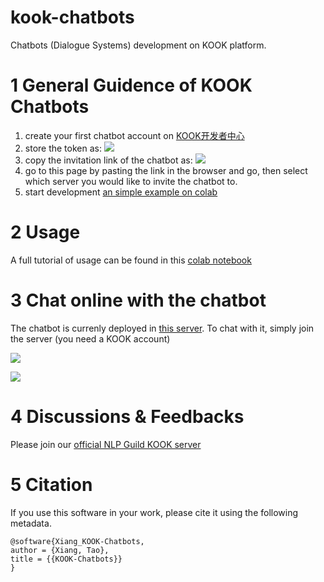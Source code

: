 # kook-chatbots
Chatbots (Dialogue Systems) development on KOOK platform.

# 1 General Guidence of KOOK Chatbots
1. create your first chatbot account on [KOOK开发者中心](https://developer.kookapp.cn/app/index)
2. store the token as:
  ![](https://i.imgur.com/e3Ucj4o.png)
3. copy the invitation link of the chatbot as:
  ![](https://i.imgur.com/avz9kCq.png)
4. go to this page by pasting the link in the browser and go, then select which server you would like to invite the chatbot to.
5. start development
[an simple example on colab](https://colab.research.google.com/drive/1dnXV61v6d8_9z8uLNqAL275NXvbHywgG?usp=sharing) 



# 2 Usage
A full tutorial of usage can be found in this [colab notebook](https://colab.research.google.com/drive/1eY9T1hR_PxTGLIUD2MqO7XiaotO8rJC7?usp=sharing)

# 3 Chat online with the chatbot
The chatbot is currenly deployed in [this server](https://kook.top/TiPbQL). To chat with it, simply join the server (you need a KOOK account)

![](https://img.kookapp.cn/attachments/2022-09/18/Yj4aIooOP00u01uo.jpeg)

![](https://img.kookapp.cn/attachments/2022-09/18/WABM0fxEKJ0u01uo.jpeg)

# 4 Discussions & Feedbacks
Please join our [official NLP Guild KOOK server](https://kook.top/i25ZuW)

# 5 Citation
If you use this software in your work, please cite it using the following metadata.
```
@software{Xiang_KOOK-Chatbots,
author = {Xiang, Tao},
title = {{KOOK-Chatbots}}
}
```
